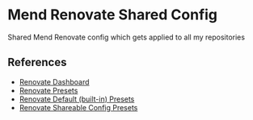 # Mend Renovate Shared Config
Shared Mend Renovate config which gets applied to all my repositories

## References
- [Renovate Dashboard](https://app.renovatebot.com/dashboard)
- [Renovate Presets](https://docs.renovatebot.com/key-concepts/presets/)
- [Renovate Default (built-in) Presets](https://docs.renovatebot.com/presets-default/)
- [Renovate Shareable Config Presets](https://docs.renovatebot.com/config-presets/)